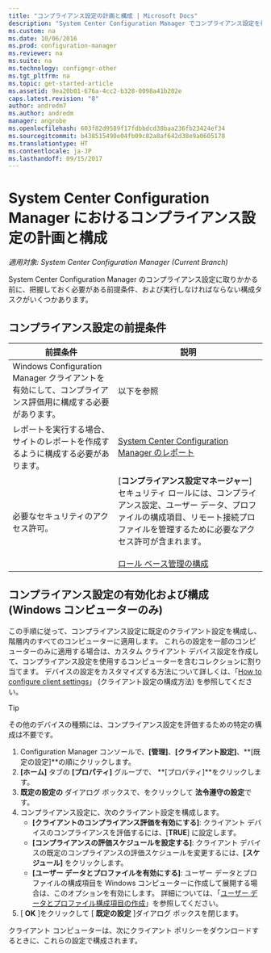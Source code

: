 ```yaml
---
title: "コンプライアンス設定の計画と構成 | Microsoft Docs"
description: "System Center Configuration Manager でコンプライアンス設定を行う場合の前提条件と構成タスクについて説明します。"
ms.custom: na
ms.date: 10/06/2016
ms.prod: configuration-manager
ms.reviewer: na
ms.suite: na
ms.technology: configmgr-other
ms.tgt_pltfrm: na
ms.topic: get-started-article
ms.assetid: 9ea20b01-676a-4cc2-b328-0098a41b202e
caps.latest.revision: "8"
author: andredm7
ms.author: andredm
manager: angrobe
ms.openlocfilehash: 603f82d9589f17fdbbdcd38baa236fb23424ef34
ms.sourcegitcommit: b438515490e04fb09c82a8af642d38e9a0605178
ms.translationtype: HT
ms.contentlocale: ja-JP
ms.lasthandoff: 09/15/2017
---
```

# <a name="plan-for-and-configure-compliance-settings-in-system-center-configuration-manager"></a>System Center Configuration Manager におけるコンプライアンス設定の計画と構成

*適用対象: System Center Configuration Manager (Current Branch)*

System Center Configuration Manager のコンプライアンス設定に取りかかる前に、把握しておく必要がある前提条件、および実行しなければならない構成タスクがいくつかあります。  

## <a name="prerequisites-for-compliance-settings"></a>コンプライアンス設定の前提条件  

|前提条件|説明|  
|------------------|----------------------|  
|Windows Configuration Manager クライアントを有効にして、コンプライアンス評価用に構成する必要があります。|以下を参照|  
|レポートを実行する場合、サイトのレポートを作成するように構成する必要があります。|[System Center Configuration Manager のレポート](../../core/servers/manage/reporting.md)|  
|必要なセキュリティのアクセス許可。|[**コンプライアンス設定マネージャー**] セキュリティ ロールには、コンプライアンス設定、ユーザー データ、プロファイルの構成項目、リモート接続プロファイルを管理するために必要なアクセス許可が含まれます。<br /><br /> [ロール ベース管理の構成](../../core/servers/deploy/configure/configure-role-based-administration.md)|  

##  <a name="enable-and-configure-compliance-settings-for-windows-pcs-only"></a>コンプライアンス設定の有効化および構成 (Windows コンピューターのみ)  

この手順に従って、コンプライアンス設定に既定のクライアント設定を構成し、階層内のすべてのコンピューターに適用します。 これらの設定を一部のコンピューターのみに適用する場合は、カスタム クライアント デバイス設定を作成して、コンプライアンス設定を使用するコンピューターを含むコレクションに割り当てます。 デバイスの設定をカスタマイズする方法について詳しくは、「[How to configure client settings](../../core/clients/deploy/configure-client-settings.md)」 (クライアント設定の構成方法) を参照してください。  

> [!TIP]  
>  その他のデバイスの種類には、コンプライアンス設定を評価するための特定の構成は不要です。  

1.  Configuration Manager コンソールで、**[管理]**、**[クライアント設定]**、**[既定の設定]**の順にクリックします。  
2.  **[ホーム]** タブの **[プロパティ]** グループで、 **[プロパティ]**をクリックします。  
3.  **既定の設定の** ダイアログ ボックスで、をクリックして **法令遵守の設定**です。  
4.  コンプライアンス設定に、次のクライアント設定を構成します。
    - **[クライアントのコンプライアンス評価を有効にする]**: クライアント デバイスのコンプライアンスを評価するには、[**TRUE**] に設定します。
    - **[コンプライアンスの評価スケジュールを設定する]**: クライアント デバイスの既定のコンプライアンスの評価スケジュールを変更するには、**[スケジュール]** をクリックします。
    - **[ユーザー データとプロファイルを有効にする]**: ユーザー データとプロファイルの構成項目を Windows コンピューターに作成して展開する場合は、このオプションを有効にします。 詳細については、「[ユーザー データとプロファイル構成項目の作成](/sccm/compliance/deploy-use/create-remote-connection-profiles)」を参照してください。
5. [ **OK** ]をクリックして [ **既定の設定** ]ダイアログ ボックスを閉じます。  

クライアント コンピューターは、次にクライアント ポリシーをダウンロードするときに、これらの設定で構成されます。  
